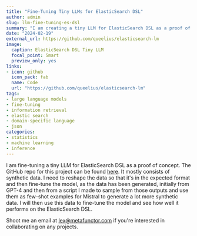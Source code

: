 ```yaml
---
title: "Fine-Tuning Tiny LLMs for ElasticSearch DSL"
author: admin
slug: llm-fine-tuning-es-dsl
summary: "I am creating a tiny LLM for ElasticSearch DSL as a proof of concept."
date: "2024-02-19"
external_url: https://github.com/queelius/elasticsearch-lm
image:
  caption: ElasticSearch DSL Tiny LLM
  focal_point: Smart
  preview_only: yes
links:
- icon: github
  icon_pack: fab
  name: Code
  url: "https://github.com/queelius/elasticsearch-lm"
tags:
- large language models
- fine-tuning
- information retrieval
- elastic search
- domain-specific language
- json
categories:
- statistics
- machine learning
- inference
---
```


I am fine-tuning a tiny LLM for ElasticSearch DSL as a proof of concept. The
GitHub repo for this project can be found [here](https://github.com/queelius/elasticsearch-lm).
It mostly consists of synthetic data. I need to reshape the data so that it's
in the expected format and then fine-tune the model, as the data has been
generated, initially from GPT-4 and then from a script I made to sample from
those outputs and use them as few-shot examples for Mistral to generate
a lot more synthetic data. I will then use this data to fine-tune the model
and see how well it performs on the ElasticSearch DSL.

Shoot me an email at [lex@metafunctor.com](mailto:lex@metafunctor.com) if you're
interested in collaborating on any projects.
